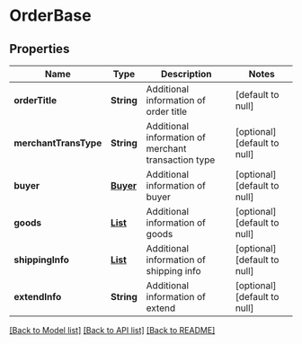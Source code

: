# OrderBase
## Properties

| Name | Type | Description | Notes |
|------------ | ------------- | ------------- | -------------|
| **orderTitle** | **String** | Additional information of order title | [default to null] |
| **merchantTransType** | **String** | Additional information of merchant transaction type | [optional] [default to null] |
| **buyer** | [**Buyer**](Buyer.md) | Additional information of buyer | [optional] [default to null] |
| **goods** | [**List**](Goods.md) | Additional information of goods | [optional] [default to null] |
| **shippingInfo** | [**List**](ShippingInfo.md) | Additional information of shipping info | [optional] [default to null] |
| **extendInfo** | **String** | Additional information of extend | [optional] [default to null] |

[[Back to Model list]](../README.md#documentation-for-models) [[Back to API list]](../README.md#documentation-for-api-endpoints) [[Back to README]](../README.md)

